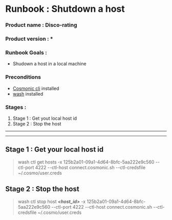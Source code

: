 # Runbook : Shutdown a host
### Product name : Disco-rating

### Product version : *

### Runbook Goals :
- Shudown a host in a local machine 
### Preconditions
- [Cosmonic cli](https://cosmonic.com/docs/user_guide/cosmo_cli) installed
- [wash](https://wasmcloud.com/docs/installation?os=mac) installed
### Stages :
1. Stage 1 : Get yout local host id
2. Stage 2 : Stop the host



***
***





## Stage 1 : Get your local host id

> wash ctl get hosts -x 125b2a01-09a1-4d64-8bfc-5aa222e9c560 --ctl-port 4222 --ctl-host connect.cosmonic.sh --ctl-credsfile ~/.cosmo/user.creds





## Stage 2 : Stop the host

> wash ctl stop host ***<host_id>*** -x 125b2a01-09a1-4d64-8bfc-5aa222e9c560 --ctl-port 4222 --ctl-host connect.cosmonic.sh --ctl-credsfile ~/.cosmo/user.creds
